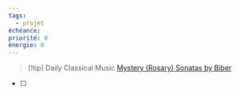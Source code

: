 ```yaml
---
tags:
  - projet
échéance: 
priorité: 0
énergie: 0
---
```


> [!tip] Daily Classical Music
> [Mystery (Rosary) Sonatas by Biber](https://www.youtube.com/watch?v=jd2wYGeGsn4&list=PLvszsPl-ZIE6zfwDQ5RafOT3ObUOQ6CA_)

- [ ]